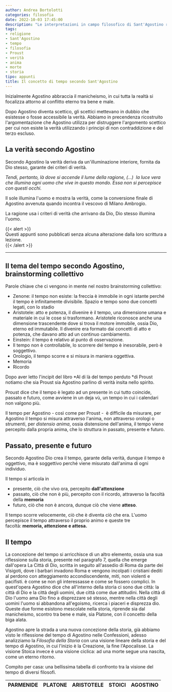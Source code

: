 ```yaml
---  
author: Andrea Bortolotti  
categories: filosofia  
date: 2022-10-03 17:45:00  
description: "Le interpretazioni in campo filosofico di Sant'Agostino riguardo tempo, verità, anima e religione, assieme ad un breve excursus storico sulla sua vita."  
tags:  
- religione
- Sant'Agostino
- tempo
- filosofia
- Proust
- verità
- anima
- morte
- storia
tipo: appunti  
title: Il concetto di tempo secondo Sant'Agostino  
---  
```

Inizialmente Agostino abbraccia il manicheismo, in cui tutta la realtà si focalizza attorno al conflitto eterno tra bene e male.  

Dopo Agostino diventa scettico, gli scettici mettevano in dubbio che esistesse o fosse accessibile la verità. Abbiamo in precendenza ricostruito l'argomentazione che Agostino utilizza per distruggere l'argomento scettico per cui non esiste la verità utilizzando i principi di non contraddizione e del terzo escluso.  

La verità secondo Agostino  
--------------------------  

Secondo Agostino la verità deriva da un'illuminazione interiore, fornita da Dio stesso, garante dei criteri di verità.  

*Tendi, pertanto, là dove si accende il lume della ragione, (...)  la luce vera che illumina ogni uomo che vive in questo mondo. Essa non si percepisce con questi occhi.*  

Il sole illumina l'uomo e mostra la verità, come la conversione finale di Agostino avvenuta quando incontra il vescovo di Milano Ambrogio.  

La ragione usa i criteri di verità che arrivano da Dio, Dio stesso illumina l'uomo.  


{{< alert >}}  
Questi appunti sono pubblicati senza alcuna alterazione dalla loro scrittura a lezione.  
{{< /alert >}}  

-------------------------------------  
## Il tema del tempo secondo Agostino, brainstorming collettivo

Parole chiave che ci vengono in mente nel nostro brainstorming collettivo:  

-   Zenone: il tempo non esiste: la freccia è immobile in ogni istante perché il tempo è infinitamente divisibile. Spazio e tempo sono due concetti legati, con lo stadio
-   Aristotele: atto e potenza, il divenire è il tempo, una dimensione umana e materiale in cui le cose si trasformano. Aristotele riconosce anche una dimensione trascendente dove si trova il motore immobile, ossia Dio, eterno ed immutabile. Il divenire era formato dai concetti di atto e potenza, che davano atto ad un continuo cambiamento.
-   Einstein: il tempo è relativo al punto di osservazione.
-   Il tempo non è controllabile, lo scorrere del tempo è inesorabile, però è soggettivo.
-   Orologio, il tempo scorre e si misura in maniera oggettiva.
-   Memoria
-   Ricordo

Dopo aver letto l'incipit del libro *Al di là del tempo perduto *di Proust notiamo che sia Proust sia Agostino parlino di verità insita nello spirito.  

Proust dice che il tempo è legato ad un presente in cui tutto coincide, passato e futuro, come avviene in un deja vù, un tempo in cui i calendari non valgono più.  

Il tempo per Agostino - così come per Proust -  è difficile da misurare, per Agostino il tempo si misura attraverso l'anima, non attraverso orologi o strumenti, per *distensio anima*, ossia distensione dell'anima, il tempo viene percepito dalla propria anima, che lo struttura in passato, presente e futuro.  

Passato, presente e futuro  
--------------------------  

Secondo Agostino Dio crea il tempo, garante della verità, dunque il tempo è oggettivo, ma è soggettivo perché viene misurato dall'anima di ogni individuo.  

Il tempo si articola in  

-   presente, ciò che vivo ora, percepito **dall'attenzione**
-   passato, ciò che non è più, percepito con il ricordo, attraverso la facoltà della **memoria**
-   futuro, ciò che non è ancora, dunque ciò che viene **atteso**.

Il tempo scorre velocemente, ciò che è diventa ciò che era. L'uomo percepisce il tempo attraverso il proprio animo e queste tre facoltà: **memoria, attenzione e attesa.**  

Il tempo  
--------  

La concezione del tempo si arricchisce di un altro elemento, ossia una sua riflessione sulla storia, presente nel paragrafo 7, quella che emerge dall'opera La Città di Dio, scritta in seguito all'assedio di Roma da parte dei Visigoti, dove i barbari invadono Roma e vengono incolpati i cristiani dediti al perdono con atteggiamento accondiscendente, miti, non violenti e pacifisti. è come se non gli interessasse e come se fossero complici. In quest'opera Agostino dice che all'interno della storia ci sono due città: la città di Dio e la città degli uomini, due città come due attitudini. Nella città di Dio l'uomo ama Dio fino a disprezzare sé stesso, mentre nella città degli uomini l'uomo si abbandona all'egoismo, ricerca i piaceri e disprezza dio. Queste due forme esistono mescolate nella storia, riprende sia dal manicheismo, scontro tra bene e male, sia Platone, con il concetto della biga alata.  

Agostino apre la strada a una nuova concezione della storia, già abbiamo visto le riflessione del tempo di Agostino nelle Confessioni, adesso analizziamo la *Filosofia della Storia* con una visione lineare della storia e del tempo di Agostino, in cui l'inizio è la Creazione, la fine l'Apocalisse. La visione Stoica invece è una visione ciclica: ad una morte segue una nascita, come un eterno ritorno.  

Compito per casa: una bellissima tabella di confronto tra la visione del tempo di diversi filosofi.  

| PARMENIDE | PLATONE | ARISTOTELE | STOICI | AGOSTINO |  
| --- | --- | --- | --- | --- |  